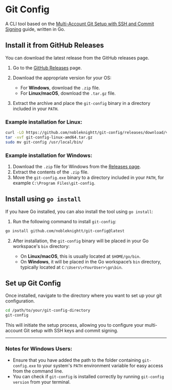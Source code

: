 # Git Config

A CLI tool based on the [Multi-Account Git Setup with SSH and Commit Signing](https://ajaydandge.dev/blog/multi-account-git-config) guide, written in Go.

## Install it from GitHub Releases

You can download the latest release from the GitHub releases page.

1. Go to the [GitHub Releases](https://github.com/nobleknightt/git-config/releases) page.
2. Download the appropriate version for your OS:

   * For **Windows**, download the `.zip` file.
   * For **Linux/macOS**, download the `.tar.gz` file.
3. Extract the archive and place the `git-config` binary in a directory included in your `PATH`.

### Example installation for Linux:

```sh
curl -LO https://github.com/nobleknightt/git-config/releases/download/v0.1.0/git-config-linux-amd64.tar.gz
tar -xvf git-config-linux-amd64.tar.gz
sudo mv git-config /usr/local/bin/
```

### Example installation for Windows:

1. Download the `.zip` file for Windows from the [Releases page](https://github.com/nobleknightt/git-config/releases).
2. Extract the contents of the `.zip` file.
3. Move the `git-config.exe` binary to a directory included in your `PATH`, for example `C:\Program Files\git-config`.

## Install using `go install`

If you have Go installed, you can also install the tool using `go install`:

1. Run the following command to install `git-config`:

```sh
go install github.com/nobleknightt/git-config@latest
```

2. After installation, the `git-config` binary will be placed in your Go workspace's `bin` directory:

   * On **Linux/macOS**, this is usually located at `$HOME/go/bin`.
   * On **Windows**, it will be placed in the Go workspace’s `bin` directory, typically located at `C:\Users\<YourUser>\go\bin`.

## Set up Git Config

Once installed, navigate to the directory where you want to set up your git configuration.

```sh
cd /path/to/your/git-config-directory
git-config
```

This will initiate the setup process, allowing you to configure your multi-account Git setup with SSH keys and commit signing.

---

### Notes for Windows Users:

* Ensure that you have added the path to the folder containing `git-config.exe` to your system's `PATH` environment variable for easy access from the command line.
* You can check if `git-config` is installed correctly by running `git-config version` from your terminal.
